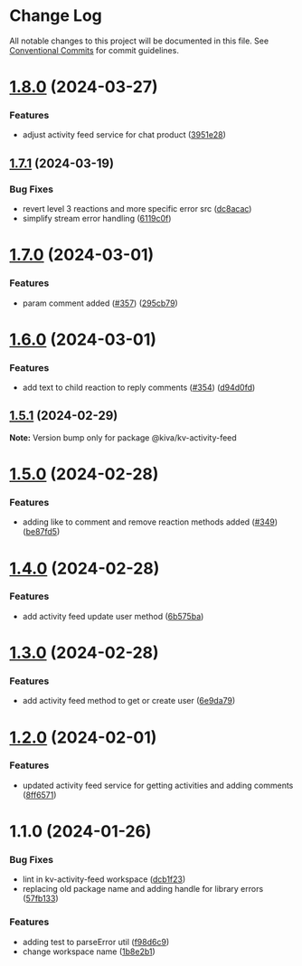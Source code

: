 # Change Log

All notable changes to this project will be documented in this file.
See [Conventional Commits](https://conventionalcommits.org) for commit guidelines.

# [1.8.0](https://github.com/kiva/kv-ui-elements/compare/@kiva/kv-activity-feed@1.7.1...@kiva/kv-activity-feed@1.8.0) (2024-03-27)


### Features

* adjust activity feed service for chat product ([3951e28](https://github.com/kiva/kv-ui-elements/commit/3951e285c3bec6c3fa6f145e7de4223d82dd2a84))





## [1.7.1](https://github.com/kiva/kv-ui-elements/compare/@kiva/kv-activity-feed@1.7.0...@kiva/kv-activity-feed@1.7.1) (2024-03-19)


### Bug Fixes

* revert level 3 reactions and more specific error src ([dc8acac](https://github.com/kiva/kv-ui-elements/commit/dc8acaca403b438d34daca49e85442627883b08f))
* simplify stream error handling ([6119c0f](https://github.com/kiva/kv-ui-elements/commit/6119c0f71f467c92bae67b5e96a5a03e16ba9166))





# [1.7.0](https://github.com/kiva/kv-ui-elements/compare/@kiva/kv-activity-feed@1.6.0...@kiva/kv-activity-feed@1.7.0) (2024-03-01)


### Features

* param comment added ([#357](https://github.com/kiva/kv-ui-elements/issues/357)) ([295cb79](https://github.com/kiva/kv-ui-elements/commit/295cb79f0ff476ce2ceaf5e1fdd57475ddb7c508))





# [1.6.0](https://github.com/kiva/kv-ui-elements/compare/@kiva/kv-activity-feed@1.5.1...@kiva/kv-activity-feed@1.6.0) (2024-03-01)


### Features

* add text to child reaction to reply comments ([#354](https://github.com/kiva/kv-ui-elements/issues/354)) ([d94d0fd](https://github.com/kiva/kv-ui-elements/commit/d94d0fdbefc33162b665207d20d3e3c26d5106a9))





## [1.5.1](https://github.com/kiva/kv-ui-elements/compare/@kiva/kv-activity-feed@1.5.0...@kiva/kv-activity-feed@1.5.1) (2024-02-29)

**Note:** Version bump only for package @kiva/kv-activity-feed





# [1.5.0](https://github.com/kiva/kv-ui-elements/compare/@kiva/kv-activity-feed@1.4.0...@kiva/kv-activity-feed@1.5.0) (2024-02-28)


### Features

* adding like to comment and remove reaction methods added ([#349](https://github.com/kiva/kv-ui-elements/issues/349)) ([be87fd5](https://github.com/kiva/kv-ui-elements/commit/be87fd55b504ce88a23e9c72acd354291a8b5a5f))





# [1.4.0](https://github.com/kiva/kv-ui-elements/compare/@kiva/kv-activity-feed@1.3.0...@kiva/kv-activity-feed@1.4.0) (2024-02-28)


### Features

* add activity feed update user method ([6b575ba](https://github.com/kiva/kv-ui-elements/commit/6b575bacf18e9b966a135bd2e188059567b87d66))





# [1.3.0](https://github.com/kiva/kv-ui-elements/compare/@kiva/kv-activity-feed@1.2.0...@kiva/kv-activity-feed@1.3.0) (2024-02-28)


### Features

* add activity feed method to get or create user ([6e9da79](https://github.com/kiva/kv-ui-elements/commit/6e9da79f7303ab1335564bf2f7dbee8c5db7ce28))





# [1.2.0](https://github.com/kiva/kv-ui-elements/compare/@kiva/kv-activity-feed@1.1.0...@kiva/kv-activity-feed@1.2.0) (2024-02-01)


### Features

* updated activity feed service for getting activities and adding comments ([8ff6571](https://github.com/kiva/kv-ui-elements/commit/8ff657165a9b258dd4996cea4968364dd9a16062))





# 1.1.0 (2024-01-26)


### Bug Fixes

* lint in kv-activity-feed workspace ([dcb1f23](https://github.com/kiva/kv-ui-elements/commit/dcb1f23d4288de2ac9eb1e456818620cb4b86149))
* replacing old package name and adding handle for library errors ([57fb133](https://github.com/kiva/kv-ui-elements/commit/57fb133ff047f36502e06c6d3d136cf269d16ed6))


### Features

* adding test to parseError util ([f98d6c9](https://github.com/kiva/kv-ui-elements/commit/f98d6c96eabaee02f77efb1f400ab6795ce673af))
* change workspace name ([1b8e2b1](https://github.com/kiva/kv-ui-elements/commit/1b8e2b129e47c64a62778b8be226567b745a7fba))
